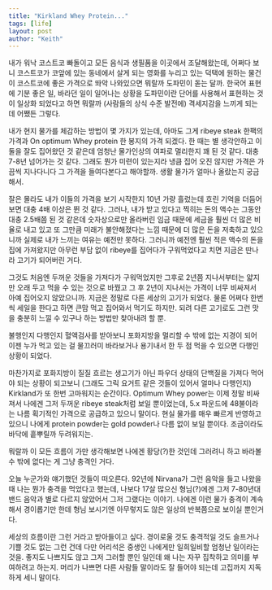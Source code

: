 ```yaml
---
title: "Kirkland Whey Protein..."
tags: [life]
layout: post
author: "Keith"
---
```


내가 워낙 코스트코 빠돌이고 모든 음식과 생필품을 이곳에서 조달해왔는데, 어쩌다 보니 코스트코가 코앞에 있는 동네에서 살게 되는 영화를 누리고 있는 덕택에 원하는 물건이 코스트코에 좋은 가격으로 똬악 나와있으면 뭐랄까 도파민이 돋는 달까. 한국어 표현에 기분 좋은 일, 바라던 일이 일어나는 상황을 도파민이란 단어를 사용해서 표현하는 것이 일상화 되었다고 하면 뭐랄까 (사람들의 상식 수준 발전에) 격세지감을 느끼게 되는데 어쨌든 그렇다.

내가 현지 물가를 체감하는 방법이 몇 가지가 있는데, 아마도 그게 ribeye steak 한팩의 가격과 On optimum Whey protein 한 봉지의 가격 되겠다. 한 때는 별 생각안하고 이 둘을 잘도 집어왔던 것 같은데 엄청난 물가인상의 여파로 멀리한지 꽤 된 것 같다. 대충 7-8년 넘어가는 것 같다. 그래도 뭔가 미련이 있는지라 냉큼 집어 오진 않지만 가격은 가끔씩 지나다니다 그 가격을 들여다본다고 해야할까. 생활 물가가 얼마나 올랐는지 궁금해서.

잘은 몰라도 내가 이들의 가격을 보기 시작한지 10년 가량 흘렀는데 흐린 기억을 더듬어보면 대충 4배 이상은 뛴 것 같다. 그러나, 내가 받고 있다고 찍히는 돈의 액수는 그동안 대충 2.5배쯤 된 것 같은데 숫자상으로만 올라버린 임금 때문에 세금을 훨씬 더 많은 비율로 내고 있고 또 그만큼 미래가 불안해졌다는 느낌 때문에 더 많은 돈을 저축하고 있으니까 실제로 내가 느끼는 여유는 예전만 못하다. 그러니까 예전엔 훨씬 적은 액수의 돈을 집에 가져왔지만 아무런 부담 없이 ribeye를 집어다가 구워먹었다고 치면 지금은 딴나라 고기가 되어버린 거다. 

그것도 처음엔 두꺼운 것들을 가져다가 구워먹었지만 그후로 2년쯤 지나서부터는 얇지만 오래 두고 먹을 수 있는 것으로 바꿨고 그 후 2년이 지나서는 가격이 너무 비싸져서 아예 집어오지 않았으니까. 지금은 정말로 다른 세상의 고기가 되었다. 물론 어쩌다 한번씩 세일을 한다고 하면 큰맘 먹고 집어와서 먹기도 하지만. 되려 다른 고기로도 그런 맛을 충분히 느낄 수 있구나 하는 방법만 찾아내려 할 뿐.

불행인지 다행인지 혈액검사를 받아보니 포화지방을 멀리할 수 밖에 없는 지경이 되어 이젠 누가 먹고 있는 걸 물끄러미 바라보거나 용기내서 한 두 점 먹을 수 있으면 다행인 상황이 되었다.

마찬가지로 포화지방이 질질 흐르는 생고기가 아닌 파우더 상태의 단백질을 가져다 먹어야 되는 상황이 되고보니 (그래도 그릭 요거트 같은 것들이 있어서 얼마나 다행인지) Kirkland가 또 한번 고마워지는 순간이다. Optimum Whey power는 이제 정말 비싸져서 나에겐 그저 두꺼운 ribeye steak처럼 보일 뿐이었는데, 5.x 파운드에 48불이라는 나름 획기적인 가격으로 공급하고 있으니 말이다. 현실 물가를 매우 빠르게 반영하고 있으니 나에게 protein powder는 gold powder나 다름 없이 보일 뿐이다. 조금이라도 바닥에 흩뿌릴까 두려워지는.

뭐랄까 이 모든 흐름이 가만 생각해보면 나에겐 황당(?)한 것인데 그러려니 하고 바라볼 수 밖에 없다는 게 그냥 충격인 거다. 

오늘 누군가와 얘기했던 것들이 떠오른다. 92년에 Nirvana가 그런 음악을 들고 나왔을 때 나는 뭔가 충격을 먹었다고 했는데, 나보다 17살 많으신 형님(?)에겐 그저 7-80년대 밴드 음악과 별로 다르지 않았어서 그저 그랬다는 이야기. 나에겐 이런 물가 충격이 계속해서 경이롭기만 한데 형님 보시기엔 아무렇지도 않은 일상의 반복쯤으로 보이실 뿐인거다. 

세상의 흐름이란 그런 거라고 받아들이고 싶다. 경이로울 것도 충격적일 것도 슬프거나 기쁠 것도 없는 그런 건데 다만 어리석은 중생인 나에게만 일희일비할 엄청난 일이라는 것을. 좋지도 나쁘지도 않고 그저 그러할 뿐인 일인데 왜 나는 자꾸 집착하고 의미를 부여하려고 하는지. 머리가 나쁘면 다른 사람들 말이라도 잘 들어야 되는데 고집까지 지독하게 세니 말이다.